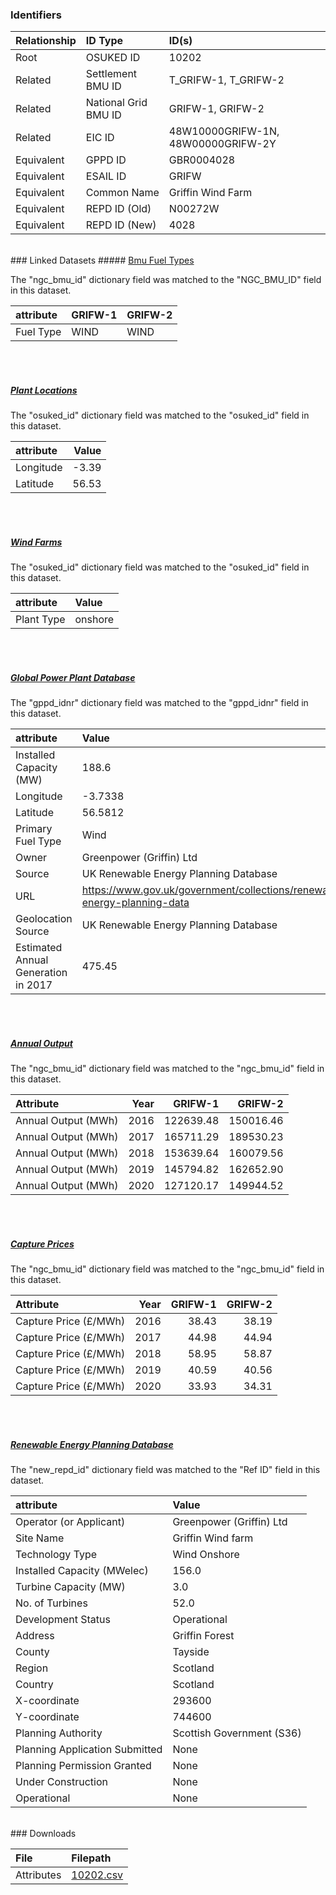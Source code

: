 ### Identifiers

| Relationship   | ID Type              | ID(s)                              |
|:---------------|:---------------------|:-----------------------------------|
| Root           | OSUKED ID            | 10202                              |
| Related        | Settlement BMU ID    | T_GRIFW-1, T_GRIFW-2               |
| Related        | National Grid BMU ID | GRIFW-1, GRIFW-2                   |
| Related        | EIC ID               | 48W10000GRIFW-1N, 48W00000GRIFW-2Y |
| Equivalent     | GPPD ID              | GBR0004028                         |
| Equivalent     | ESAIL ID             | GRIFW                              |
| Equivalent     | Common Name          | Griffin Wind Farm                  |
| Equivalent     | REPD ID (Old)        | N00272W                            |
| Equivalent     | REPD ID (New)        | 4028                               |

<br>
### Linked Datasets
##### <a href="https://raw.githubusercontent.com/OSUKED/Dictionary-Datasets/main/datasets/bmu-fuel-types/datapackage.json">Bmu Fuel Types</a>



The "ngc_bmu_id" dictionary field was matched to the "NGC_BMU_ID" field in this dataset.

| attribute   | GRIFW-1   | GRIFW-2   |
|:------------|:----------|:----------|
| Fuel Type   | WIND      | WIND      |

<br><br>
##### <a href="https://raw.githubusercontent.com/OSUKED/Dictionary-Datasets/main/datasets/plant-locations/datapackage.json">Plant Locations</a>



The "osuked_id" dictionary field was matched to the "osuked_id" field in this dataset.

| attribute   |   Value |
|:------------|--------:|
| Longitude   |   -3.39 |
| Latitude    |   56.53 |

<br><br>
##### <a href="https://raw.githubusercontent.com/OSUKED/Dictionary-Datasets/main/datasets/wind-farms/datapackage.json">Wind Farms</a>



The "osuked_id" dictionary field was matched to the "osuked_id" field in this dataset.

| attribute   | Value   |
|:------------|:--------|
| Plant Type  | onshore |

<br><br>
##### <a href="https://raw.githubusercontent.com/OSUKED/Dictionary-Datasets/main/datasets/global-power-plant-database/datapackage.json">Global Power Plant Database</a>



The "gppd_idnr" dictionary field was matched to the "gppd_idnr" field in this dataset.

| attribute                           | Value                                                                    |
|:------------------------------------|:-------------------------------------------------------------------------|
| Installed Capacity (MW)             | 188.6                                                                    |
| Longitude                           | -3.7338                                                                  |
| Latitude                            | 56.5812                                                                  |
| Primary Fuel Type                   | Wind                                                                     |
| Owner                               | Greenpower (Griffin) Ltd                                                 |
| Source                              | UK Renewable Energy Planning Database                                    |
| URL                                 | https://www.gov.uk/government/collections/renewable-energy-planning-data |
| Geolocation Source                  | UK Renewable Energy Planning Database                                    |
| Estimated Annual Generation in 2017 | 475.45                                                                   |

<br><br>
##### <a href="https://raw.githubusercontent.com/OSUKED/Dictionary-Datasets/main/datasets/annual-output/datapackage.json">Annual Output</a>



The "ngc_bmu_id" dictionary field was matched to the "ngc_bmu_id" field in this dataset.

| Attribute           |   Year |   GRIFW-1 |   GRIFW-2 |
|:--------------------|-------:|----------:|----------:|
| Annual Output (MWh) |   2016 | 122639.48 | 150016.46 |
| Annual Output (MWh) |   2017 | 165711.29 | 189530.23 |
| Annual Output (MWh) |   2018 | 153639.64 | 160079.56 |
| Annual Output (MWh) |   2019 | 145794.82 | 162652.90 |
| Annual Output (MWh) |   2020 | 127120.17 | 149944.52 |

<br><br>
##### <a href="https://raw.githubusercontent.com/OSUKED/Dictionary-Datasets/main/datasets/capture-prices/datapackage.json">Capture Prices</a>



The "ngc_bmu_id" dictionary field was matched to the "ngc_bmu_id" field in this dataset.

| Attribute             |   Year |   GRIFW-1 |   GRIFW-2 |
|:----------------------|-------:|----------:|----------:|
| Capture Price (£/MWh) |   2016 |     38.43 |     38.19 |
| Capture Price (£/MWh) |   2017 |     44.98 |     44.94 |
| Capture Price (£/MWh) |   2018 |     58.95 |     58.87 |
| Capture Price (£/MWh) |   2019 |     40.59 |     40.56 |
| Capture Price (£/MWh) |   2020 |     33.93 |     34.31 |

<br><br>
##### <a href="https://raw.githubusercontent.com/OSUKED/Dictionary-Datasets/main/datasets/renewable-energy-planning-database/datapackage.json">Renewable Energy Planning Database</a>



The "new_repd_id" dictionary field was matched to the "Ref ID" field in this dataset.

| attribute                      | Value                     |
|:-------------------------------|:--------------------------|
| Operator (or Applicant)        | Greenpower (Griffin) Ltd  |
| Site Name                      | Griffin Wind farm         |
| Technology Type                | Wind Onshore              |
| Installed Capacity (MWelec)    | 156.0                     |
| Turbine Capacity (MW)          | 3.0                       |
| No. of Turbines                | 52.0                      |
| Development Status             | Operational               |
| Address                        | Griffin Forest            |
| County                         | Tayside                   |
| Region                         | Scotland                  |
| Country                        | Scotland                  |
| X-coordinate                   | 293600                    |
| Y-coordinate                   | 744600                    |
| Planning Authority             | Scottish Government (S36) |
| Planning Application Submitted | None                      |
| Planning Permission Granted    | None                      |
| Under Construction             | None                      |
| Operational                    | None                      |


<br>
### Downloads


| File       | Filepath                                                                              |
|:-----------|:--------------------------------------------------------------------------------------|
| Attributes | [10202.csv](https://osuked.github.io/Power-Station-Dictionary/object_attrs/10202.csv) |
